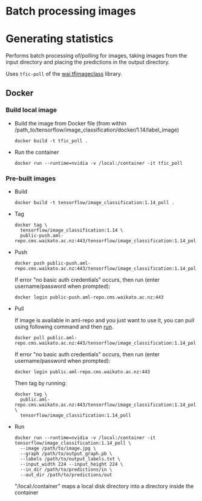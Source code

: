 # Batch processing images

# Generating statistics

Performs batch processing of/polling for images, taking images from the input directory
and placing the predictions in the output directory.

Uses `tfic-poll` of the [wai.tfimageclass](https://pypi.org/project/wai.tfimageclass/)
library.

## Docker

### Build local image

* Build the image from Docker file (from within /path_to/tensorflow/image_classification/docker/1.14/label_image)

  ```commandline
  docker build -t tfic_poll .
  ```

* Run the container

  ```commandline
  docker run --runtime=nvidia -v /local:/container -it tfic_poll
  ```

### Pre-built images

* Build

  ```commandline
  docker build -t tensorflow/image_classification:1.14_poll .
  ```
  
* Tag

  ```commandline
  docker tag \
    tensorflow/image_classification:1.14 \
    public-push.aml-repo.cms.waikato.ac.nz:443/tensorflow/image_classification:1.14_poll
  ```
  
* Push

  ```commandline
  docker push public-push.aml-repo.cms.waikato.ac.nz:443/tensorflow/image_classification:1.14_poll
  ```
  If error "no basic auth credentials" occurs, then run (enter username/password when prompted):
  
  ```commandline
  docker login public-push.aml-repo.cms.waikato.ac.nz:443
  ```
  
* Pull

  If image is available in aml-repo and you just want to use it, you can pull using following command and then [run](#run).

  ```commandline
  docker pull public.aml-repo.cms.waikato.ac.nz:443/tensorflow/image_classification:1.14_poll
  ```
  If error "no basic auth credentials" occurs, then run (enter username/password when prompted):
  
  ```commandline
  docker login public.aml-repo.cms.waikato.ac.nz:443
  ```
  Then tag by running:
  
  ```commandline
  docker tag \
    public.aml-repo.cms.waikato.ac.nz:443/tensorflow/image_classification:1.14_poll \
    tensorflow/image_classification:1.14_poll
  ```

* <a name="run">Run</a>

  ```commandline
  docker run --runtime=nvidia -v /local:/container -it tensorflow/image_classification:1.14_poll \
    --image /path/to/image.jpg \
    --graph /path/to/output_graph.pb \
    --labels /path/to/output_labels.txt \
    --input_width 224 --input_height 224 \
    --in_dir /path/to/predictions/in \ 
    --out_dir /path/to/predictions/out 
  ```
  "/local:/container" maps a local disk directory into a directory inside the container

